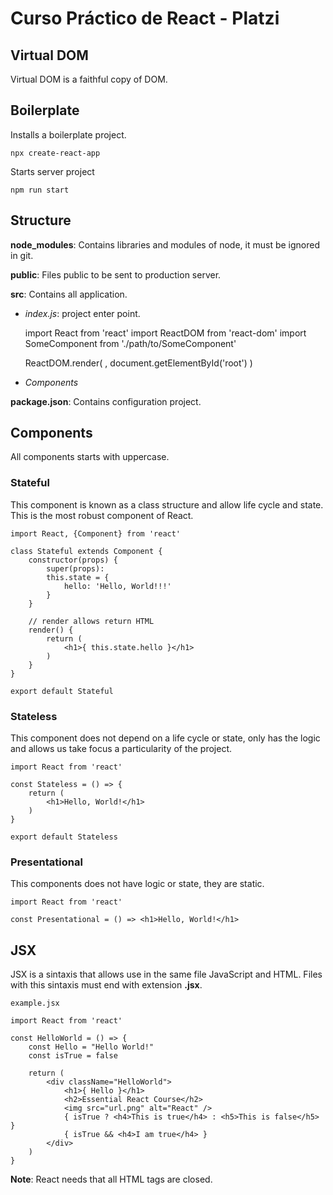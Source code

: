 # Curso Práctico de React - Platzi

## Virtual DOM

Virtual DOM is a faithful copy of DOM.


## Boilerplate
    
Installs a boilerplate project.
    
    npx create-react-app

Starts server project

    npm run start

## Structure

__node_modules__: Contains libraries and modules of node, it must 
be ignored in git.

__public__: Files public to be sent to production server.

__src__: Contains all application.
 - _index.js_: project enter point.
    
    import React from 'react'
    import ReactDOM from 'react-dom'
    import SomeComponent from './path/to/SomeComponent'

    ReactDOM.render(
        <SomeComponent />,
        document.getElementById('root')
    )

 - _Components_    

__package.json__: Contains configuration project.

## Components

All components starts with uppercase.

### Stateful 

This component is known as a class structure and 
allow life cycle and state. This is the most
robust component of React.

    import React, {Component} from 'react'

    class Stateful extends Component {
        constructor(props) {
            super(props):
            this.state = {
                hello: 'Hello, World!!!'
            }
        }

        // render allows return HTML
        render() {
            return (
                <h1>{ this.state.hello }</h1>
            )
        }
    }
    
    export default Stateful

### Stateless

This component does not depend on a life cycle or state,
only has the logic and allows us take focus a particularity
of the project.

    import React from 'react'

    const Stateless = () => {
        return (
            <h1>Hello, World!</h1>
        )
    }
    
    export default Stateless

### Presentational

This components does not have logic or state,
they are static.
    
    import React from 'react'

    const Presentational = () => <h1>Hello, World!</h1>


## JSX

JSX is a sintaxis that allows use in the same file
JavaScript and HTML. Files with this sintaxis must
end with extension __.jsx__.

    example.jsx

    import React from 'react'

    const HelloWorld = () => {
        const Hello = "Hello World!"
        const isTrue = false
        
        return (
            <div className="HelloWorld">
                <h1>{ Hello }</h1>
                <h2>Essential React Course</h2>
                <img src="url.png" alt="React" />
                { isTrue ? <h4>This is true</h4> : <h5>This is false</h5> }
                { isTrue && <h4>I am true</h4> }
            </div>
        )
    }

__Note__: React needs that all HTML tags are closed.  


